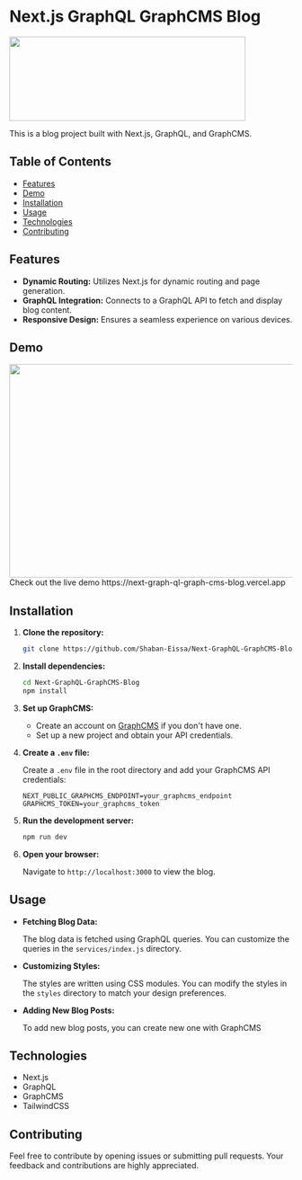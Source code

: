 # Next.js GraphQL GraphCMS Blog

<img src="https://github.com/Shaban-Eissa/Next-GraphQL-GraphCMS-Blog/assets/49924090/a3a4963c-11c1-42df-a790-db4b85778387" width="420" height="150" />

This is a blog project built with Next.js, GraphQL, and GraphCMS.

## Table of Contents

* [Features](#features)
* [Demo](#demo)
* [Installation](#installation)
* [Usage](#usage)
* [Technologies](#technologies)
* [Contributing](#contributing)

## Features

- **Dynamic Routing:** Utilizes Next.js for dynamic routing and page generation.
- **GraphQL Integration:** Connects to a GraphQL API to fetch and display blog content.
- **Responsive Design:** Ensures a seamless experience on various devices.

## Demo

<img src="https://github.com/Shaban-Eissa/Next-GraphQL-GraphCMS-Blog/assets/49924090/7fdd96cb-b32f-463f-964d-593ad92ae388" width="900" height="380" />
<br/>
Check out the live demo https://next-graph-ql-graph-cms-blog.vercel.app


## Installation

1. **Clone the repository:**

   ```bash
   git clone https://github.com/Shaban-Eissa/Next-GraphQL-GraphCMS-Blog.git
   ```

2. **Install dependencies:**
    
    ```bash
    cd Next-GraphQL-GraphCMS-Blog
    npm install
    ```
    
3. **Set up GraphCMS:**
    
    * Create an account on [GraphCMS](https://hygraph.com) if you don't have one.
    * Set up a new project and obtain your API credentials.
4. **Create a `.env` file:**
    
    Create a `.env` file in the root directory and add your GraphCMS API credentials:
    
    ```env
    NEXT_PUBLIC_GRAPHCMS_ENDPOINT=your_graphcms_endpoint
    GRAPHCMS_TOKEN=your_graphcms_token
    ```
    
5. **Run the development server:**
    
    ```bash
    npm run dev
    ```
    
6. **Open your browser:**
    
    Navigate to `http://localhost:3000` to view the blog.
    

## Usage

* **Fetching Blog Data:**
    
    The blog data is fetched using GraphQL queries. You can customize the queries in the `services/index.js` directory.
    
* **Customizing Styles:**
    
    The styles are written using CSS modules. You can modify the styles in the `styles` directory to match your design preferences.
    
* **Adding New Blog Posts:**
    
    To add new blog posts, you can create new one with GraphCMS



## Technologies

- Next.js
- GraphQL
- GraphCMS
- TailwindCSS



## Contributing

Feel free to contribute by opening issues or submitting pull requests. Your feedback and contributions are highly appreciated.

